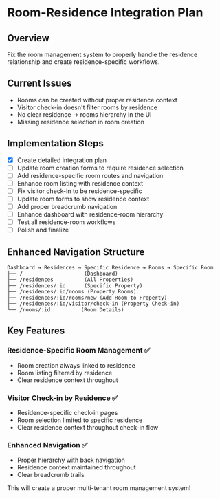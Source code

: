 # Room-Residence Integration Plan

## Overview
Fix the room management system to properly handle the residence relationship and create residence-specific workflows.

## Current Issues
- Rooms can be created without proper residence context
- Visitor check-in doesn't filter rooms by residence
- No clear residence → rooms hierarchy in the UI
- Missing residence selection in room creation

## Implementation Steps
- [x] Create detailed integration plan
- [ ] Update room creation forms to require residence selection
- [ ] Add residence-specific room routes and navigation
- [ ] Enhance room listing with residence context
- [ ] Fix visitor check-in to be residence-specific
- [ ] Update room forms to show residence context
- [ ] Add proper breadcrumb navigation
- [ ] Enhance dashboard with residence-room hierarchy
- [ ] Test all residence-room workflows
- [ ] Polish and finalize

## Enhanced Navigation Structure
```
Dashboard → Residences → Specific Residence → Rooms → Specific Room
├── /                    (Dashboard)
├── /residences          (All Properties)
├── /residences/:id      (Specific Property)
├── /residences/:id/rooms (Property Rooms)
├── /residences/:id/rooms/new (Add Room to Property)
├── /residences/:id/visitor/check-in (Property Check-in)
└── /rooms/:id          (Room Details)
```

## Key Features
### Residence-Specific Room Management ✅
- Room creation always linked to residence
- Room listing filtered by residence
- Clear residence context throughout

### Visitor Check-in by Residence ✅
- Residence-specific check-in pages
- Room selection limited to specific residence
- Clear residence context throughout check-in flow

### Enhanced Navigation ✅
- Proper hierarchy with back navigation
- Residence context maintained throughout
- Clear breadcrumb trails

This will create a proper multi-tenant room management system!
